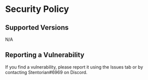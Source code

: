 # Security Policy

## Supported Versions

N/A

## Reporting a Vulnerability

If you find a vulnerability, please report it using the Issues tab or by contacting Stentorian#6969 on Discord.
